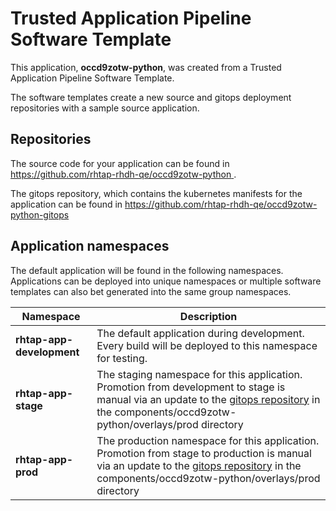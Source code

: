 # Trusted Application Pipeline Software Template

This application, **occd9zotw-python**, was created from a Trusted Application Pipeline Software Template.

The software templates create a new source and gitops deployment repositories with a sample source application. 

## Repositories

The source code for your application can be found in [https://github.com/rhtap-rhdh-qe/occd9zotw-python ](https://github.com/rhtap-rhdh-qe/occd9zotw-python ).
 
The gitops repository, which contains the kubernetes manifests for the application can be found in 
[https://github.com/rhtap-rhdh-qe/occd9zotw-python-gitops ](https://github.com/rhtap-rhdh-qe/occd9zotw-python-gitops ) 

## Application namespaces 

The default application will be found in the following namespaces. Applications can be deployed into unique namespaces or multiple software templates can also bet generated into the same group namespaces.  

|  Namespace   |  Description   |  
| -------- | -------- |   
| **rhtap-app-development** | The default application during development. Every build will be deployed to this namespace for testing. | 
| **rhtap-app-stage** | The staging namespace for this application. Promotion from development to stage is manual via an update to the [gitops repository](https://github.com/rhtap-rhdh-qe/occd9zotw-python-gitops ) in the components/occd9zotw-python/overlays/prod directory |  
| **rhtap-app-prod** | The production namespace for this application. Promotion from stage to production is manual via an update to the [gitops repository](https://github.com/rhtap-rhdh-qe/occd9zotw-python-gitops ) in the components/occd9zotw-python/overlays/prod directory | 